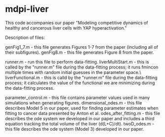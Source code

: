 # mdpi-liver
This code accompanies our paper "Modeling competitive dynamics of healthy and cancerous liver cells with YAP hyperactivation."

Description of files:

genFig1_7.m - this file generates Figures 1-7 from the paper (including all of their subfigures).
genFig8.m - this file generates Figure 8 from the paper.

runner.m - run this file to perform data-fitting.
liverMultiStart.m - this is called by the "runner.m" file during the data-fitting process; it runs fmincon multiple times with random initial guesses in the parameter space.\\
liverFunctional.m - this is calld by the "runner.m" file during the data-fitting process; it calculates the value of the functional we are minimizing during the data-fitting process.

parameter_control.m - this file contains parameter values used in many simulations when generating figures.
dimensional_odes.m - this file describes Model 5 in our paper, used for finding parameter estimates when fitting to cancer data presented by Anton et al.
odes_after_fitting.m - this file describes the ode system we developed in our paper and includes a third equation tracking the total volume of the liver (d(L+C)/dt).
twoD_odes.m - this file describes the ode system (Model 3) developed in our paper.
